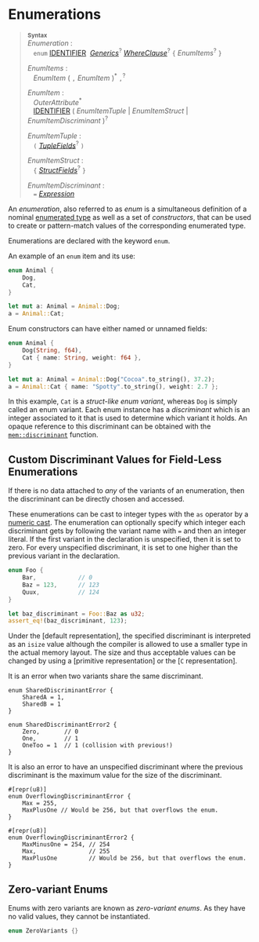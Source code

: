 # Enumerations

> **<sup>Syntax</sup>**  
> _Enumeration_ :  
> &nbsp;&nbsp; `enum`
>    [IDENTIFIER]&nbsp;
>    [_Generics_]<sup>?</sup>
>    [_WhereClause_]<sup>?</sup>
>    `{` _EnumItems_<sup>?</sup> `}`  
>  
> _EnumItems_ :  
> &nbsp;&nbsp; _EnumItem_ ( `,` _EnumItem_ )<sup>\*</sup> `,`<sup>?</sup>  
>  
> _EnumItem_ :  
> &nbsp;&nbsp; _OuterAttribute_<sup>\*</sup>  
> &nbsp;&nbsp; [IDENTIFIER]&nbsp;( _EnumItemTuple_ | _EnumItemStruct_ 
>                                | _EnumItemDiscriminant_ )<sup>?</sup>  
>  
> _EnumItemTuple_ :  
> &nbsp;&nbsp; `(` [_TupleFields_]<sup>?</sup> `)`  
>   
> _EnumItemStruct_ :  
> &nbsp;&nbsp; `{` [_StructFields_]<sup>?</sup> `}`  
>   
> _EnumItemDiscriminant_ :  
> &nbsp;&nbsp; `=` [_Expression_]  

An *enumeration*, also referred to as *enum* is a simultaneous definition of a
nominal [enumerated type] as well as a set of *constructors*, that can be used
to create or pattern-match values of the corresponding enumerated type.

Enumerations are declared with the keyword `enum`.

An example of an `enum` item and its use:

```rust
enum Animal {
    Dog,
    Cat,
}

let mut a: Animal = Animal::Dog;
a = Animal::Cat;
```

Enum constructors can have either named or unnamed fields:

```rust
enum Animal {
    Dog(String, f64),
    Cat { name: String, weight: f64 },
}

let mut a: Animal = Animal::Dog("Cocoa".to_string(), 37.2);
a = Animal::Cat { name: "Spotty".to_string(), weight: 2.7 };
```

In this example, `Cat` is a _struct-like enum variant_, whereas `Dog` is simply
called an enum variant. Each enum instance has a _discriminant_ which is an
integer associated to it that is used to determine which variant it holds. An
opaque reference to this discriminant can be obtained with the
[`mem::discriminant`] function.

## Custom Discriminant Values for Field-Less Enumerations

If there is no data attached to *any* of the variants of an enumeration,
then the discriminant can be directly chosen and accessed.

These enumerations can be cast to integer types with the `as` operator by a
[numeric cast]. The enumeration can optionally specify which integer each
discriminant gets by following the variant name with `=` and then an integer
literal. If the first variant in the declaration is unspecified, then it is set
to zero. For every unspecified discriminant, it is set to one higher than the
previous variant in the declaration.

```rust
enum Foo {
    Bar,            // 0
    Baz = 123,      // 123
    Quux,           // 124
}

let baz_discriminant = Foo::Baz as u32;
assert_eq!(baz_discriminant, 123);
```

Under the [default representation], the specified discriminant is interpreted as
an `isize` value although the compiler is allowed to use a smaller type in the
actual memory layout. The size and thus acceptable values can be changed by
using a [primitive representation] or the [`C` representation].

It is an error when two variants share the same discriminant.

```rust,ignore
enum SharedDiscriminantError {
    SharedA = 1,
    SharedB = 1
}

enum SharedDiscriminantError2 {
    Zero,       // 0
    One,        // 1
    OneToo = 1  // 1 (collision with previous!)
}
```

It is also an error to have an unspecified discriminant where the previous
discriminant is the maximum value for the size of the discriminant.

```rust,ignore
#[repr(u8)]
enum OverflowingDiscriminantError {
    Max = 255,
    MaxPlusOne // Would be 256, but that overflows the enum.
}

#[repr(u8)]
enum OverflowingDiscriminantError2 {
    MaxMinusOne = 254, // 254
    Max,               // 255
    MaxPlusOne         // Would be 256, but that overflows the enum.
}
```

## Zero-variant Enums

Enums with zero variants are known as *zero-variant enums*. As they have
no valid values, they cannot be instantiated.

```rust
enum ZeroVariants {}
```

[IDENTIFIER]: identifiers.html
[_Generics_]: items.html#type-parameters
[_WhereClause_]: items.html#type-parameters
[_Expression_]: expressions.html
[_TupleFields_]: items/structs.html
[_StructFields_]: items/structs.html
[enumerated type]: types.html#enumerated-types
[`mem::discriminant`]: ../std/mem/fn.discriminant.html
[numeric cast]: expressions/operator-expr.html#semantics
[`repr` attribute]: attributes.html#ffi-attributes
